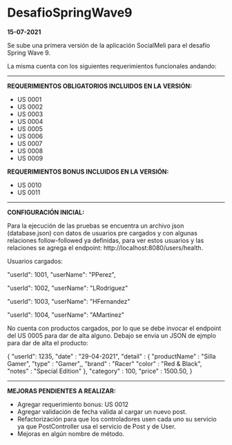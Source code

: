 # DesafioSpringWave9

**15-07-2021**

Se sube una primera versión de la aplicación SocialMeli para el desafío Spring Wave 9.

La misma cuenta con los siguientes requerimientos funcionales andando:

--------------------------------------------------------------------------------

**REQUERIMIENTOS OBLIGATORIOS INCLUIDOS EN LA VERSIÓN:**

- US 0001
- US 0002
- US 0003
- US 0004
- US 0005
- US 0006
- US 0007
- US 0008
- US 0009



**REQUERIMIENTOS BONUS INCLUIDOS EN LA VERSIÓN:**

- US 0010
- US 0011



--------------------------------------------------------------------------------

**CONFIGURACIÓN INICIAL:**

Para la ejecución de las pruebas se encuentra un archivo json (database.json) con datos de usuarios pre cargados y con algunas relaciones follow-followed ya definidas, para ver estos usuarios y las relaciones se agrega el endpoint: http://localhost:8080/users/health.

Usuarios cargados:

"userId": 1001,
"userName": "PPerez",

"userId": 1002,
"userName": "LRodriguez"

"userId": 1003,
"userName": "HFernandez"

"userId": 1004,
"userName": "AMartinez"



No cuenta con productos cargados, por lo que se debe invocar el endpoint del US 0005 para dar de alta alguno.
Debajo se envia un JSON de ejmplo para dar de alta el producto:

{
    	"userId": 1235,
      "date" : "29-04-2021",
    	"detail" :
        	{    "productName" : "Silla Gamer",
          	   "type" : "Gamer",,
               "brand" : "Racer"
               "color" : "Red & Black",
               "notes" : "Special Edition"
        	},
     	"category" : 100,
     	"price" : 1500.50,
}

--------------------------------------------------------------------------------

**MEJORAS PENDIENTES A REALIZAR:**

- Agregar requerimiento bonus: US 0012
- Agregar validación de fecha valida al cargar un nuevo post.
- Refactorización para que los controladores usen cada uno su servicio ya que PostController usa el servicio de Post y de User. 
- Mejoras en algún nombre de método. 
